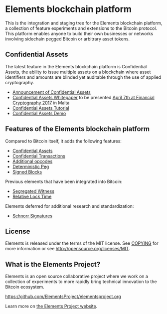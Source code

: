 Elements blockchain platform
=================================
This is the integration and staging tree for the Elements blockchain platform,
a collection of feature experiments and extensions to the Bitcoin protocol.
This platform enables anyone to build their own businesses or networks
involving sidechain pegged Bitcoin or arbitrary asset tokens.

Confidential Assets
----------------
The latest feature in the Elements blockchain platform is Confidential Assets,
the ability to issue multiple assets on a blockchain where asset identifiers
and amounts are blinded yet auditable through the use of applied cryptography.

 * [Announcement of Confidential Assets](https://blockstream.com/2017/04/03/blockstream-releases-elements-confidential-assets.html)
 * [Confidential Assets Whitepaper](https://blockstream.com/bitcoin17-final41.pdf) to be presented [April 7th at Financial Cryptography 2017](http://fc17.ifca.ai/bitcoin/schedule.html) in Malta
 * [Confidential Assets Tutorial](contrib/assets_tutorial/assets_tutorial.sh)
 * [Confidential Assets Demo](https://github.com/ElementsProject/confidential-assets-demo)

Features of the Elements blockchain platform
----------------

Compared to Bitcoin itself, it adds the following features:
 * [Confidential Assets][issued-assets]
 * [Confidential Transactions][confidential-transactions]
 * [Additional opcodes][opcodes]
 * [Deterministic Peg][deterministic-peg]
 * [Signed Blocks][signed-blocks]

Previous elements that have been integrated into Bitcoin:
 * [Segregated Witness][segregated-witness]
 * [Relative Lock Time][relative-lock-time]

Elements deferred for additional research and standardization:
 * [Schnorr Signatures][schnorr-signatures]

License
-------
Elements is released under the terms of the MIT license. See [COPYING](COPYING) for more
information or see http://opensource.org/licenses/MIT.

[issued-assets]: https://www.elementsproject.org/elements/asset-issuance/
[confidential-transactions]: https://www.elementsproject.org/elements/confidential-transactions
[segregated-witness]: https://www.elementsproject.org/elements/segregated-witness
[relative-lock-time]: https://www.elementsproject.org/elements/relative-lock-time
[schnorr-signatures]: https://www.elementsproject.org/elements/schnorr-signatures
[opcodes]: https://www.elementsproject.org/elements/opcodes
[deterministic-peg]: https://www.elementsproject.org/elements/deterministic-pegs
[signed-blocks]: https://www.elementsproject.org/elements/signed-blocks

What is the Elements Project?
-----------------
Elements is an open source collaborative project where we work on a collection
of experiments to more rapidly bring technical innovation to the Bitcoin ecosystem.

https://github.com/ElementsProject/elementsproject.org

Learn more on [the Elements Project website](https://www.elementsproject.org).
